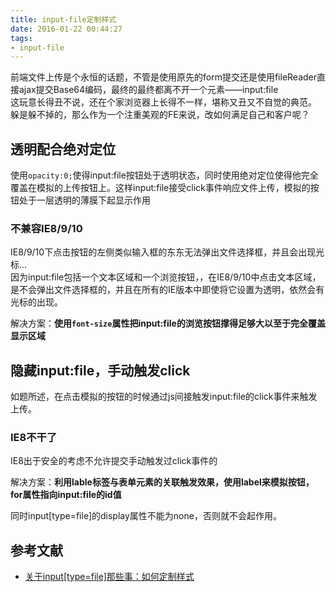 ```yaml
---
title: input-file定制样式
date: 2016-01-22 00:44:27
tags:
- input-file
---
```

前端文件上传是个永恒的话题，不管是使用原先的form提交还是使用fileReader直接ajax提交Base64编码，最终的最终都离不开一个元素——input:file  
这玩意长得丑不说，还在个家浏览器上长得不一样，堪称又丑又不自觉的典范。  
躲是躲不掉的，那么作为一个注重美观的FE来说，改如何满足自己和客户呢？

## 透明配合绝对定位
使用`opacity:0;`使得input:file按钮处于透明状态，同时使用绝对定位使得他完全覆盖在模拟的上传按钮上。这样input:file接受click事件响应文件上传，模拟的按钮处于一层透明的薄膜下起显示作用

### 不兼容IE8/9/10
IE8/9/10下点击按钮的左侧类似输入框的东东无法弹出文件选择框，并且会出现光标...  
因为input:file包括一个文本区域和一个浏览按钮，，在IE8/9/10中点击文本区域，是不会弹出文件选择框的，并且在所有的IE版本中即使将它设置为透明，依然会有光标的出现。

解决方案：**使用`font-size`属性把input:file的浏览按钮撑得足够大以至于完全覆盖显示区域**
<!-- more -->
## 隐藏input:file，手动触发click
如题所述，在点击模拟的按钮的时候通过js间接触发input:file的click事件来触发上传。

### IE8不干了
IE8出于安全的考虑不允许提交手动触发过click事件的

解决方案：**利用lable标签与表单元素的关联触发效果，使用label来模拟按钮，for属性指向input:file的id值**

同时input[type=file]的display属性不能为none，否则就不会起作用。

## 参考文献
* [关于input[type=file]那些事：如何定制样式](http://fedvic.com/2015/11/15/inputfile/customCSS/index.html)